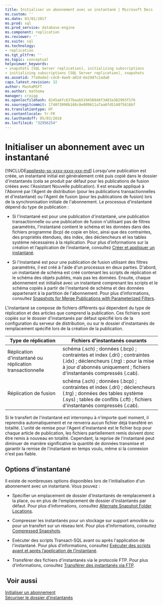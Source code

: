 ```yaml
---
title: Initialiser un abonnement avec un instantané | Microsoft Docs
ms.custom: ''
ms.date: 03/01/2017
ms.prod: sql
ms.prod_service: database-engine
ms.component: replication
ms.reviewer: ''
ms.suite: sql
ms.technology:
- replication
ms.tgt_pltfrm: ''
ms.topic: conceptual
helpviewer_keywords:
- snapshots [SQL Server replication], initializing subscriptions
- initializing subscriptions [SQL Server replication], snapshots
ms.assetid: 77a9ade2-cdc0-4ae9-a02d-6e29d7c2ada0
caps.latest.revision: 32
author: MashaMSFT
ms.author: mathoma
manager: craigg
ms.openlocfilehash: 8245a6fc637baab5194589d4f3483a382993f1f6
ms.sourcegitcommit: 1740f3090b168c0e809611a7aa6fd514075616bf
ms.translationtype: HT
ms.contentlocale: fr-FR
ms.lasthandoff: 05/03/2018
ms.locfileid: "32956254"
---
```

# <a name="initialize-a-subscription-with-a-snapshot"></a>Initialiser un abonnement avec un instantané
[!INCLUDE[appliesto-ss-xxxx-xxxx-xxx-md](../../includes/appliesto-ss-xxxx-xxxx-xxx-md.md)]
  Lorsqu'une publication est créée, un instantané initial est généralement créé puis copié dans le dossier d'instantanés (cela se produit par défaut pour les publications de fusion créées avec l'Assistant Nouvelle publication). Il est ensuite appliqué à l'Abonné par l'Agent de distribution (pour les publications transactionnelles et d'instantané) ou l'Agent de fusion (pour les publications de fusion) lors de la synchronisation initiale de l'abonnement. Le processus d'instantané dépend du type de publication :  
  
-   Si l'instantané est pour une publication d'instantané, une publication transactionnelle ou une publication de fusion n'utilisant pas de filtres paramétrés, l'instantané contient le schéma et les données dans des fichiers programme (bcp) de copie en bloc, ainsi que des contraintes, des propriétés étendues, des index, des déclencheurs et les tables système nécessaires à la réplication. Pour plus d’informations sur la création et l’application de l’instantané, consultez [Créer et appliquer un instantané](../../relational-databases/replication/create-and-apply-the-snapshot.md).  
  
-   Si l'instantané est pour une publication de fusion utilisant des filtres paramétrés, il est créé à l'aide d'un processus en deux parties. D'abord, un instantané de schéma est créé contenant les scripts de réplication et le schéma des objets publiés, mais pas les données. Ensuite, chaque abonnement est initialisé avec un instantané comprenant les scripts et le schéma copiés à partir de l'instantané de schéma et des données appartenant à la partition de l'abonnement. Pour plus d’informations, consultez [Snapshots for Merge Publications with Parameterized Filters](../../relational-databases/replication/snapshots-for-merge-publications-with-parameterized-filters.md).  
  
 L'instantané se compose de fichiers différents qui dépendent du type de réplication et des articles que comprend la publication. Ces fichiers sont copiés sur le dossier d'instantanés par défaut spécifié lors de la configuration du serveur de distribution, ou sur le dossier d'instantanés de remplacement spécifié lors de la création de la publication.  
  
|Type de réplication|Fichiers d'instantanés courants|  
|-------------------------|---------------------------|  
|Réplication d'instantané ou réplication transactionnelle|schéma (.sch) ; données (.bcp) ; contraintes et index (.dri) ; contraintes (.idx) ; déclencheurs (.trg) : pour la mise à jour d'abonnés uniquement ; fichiers d'instantanés compressés (.cab).|  
|Réplication de fusion|schéma (.sch) ; données (.bcp) ; contraintes et index (.dri) ; déclencheurs (.trg) ; données des tables système (.sys) ; tables de conflits (.cft) ; fichiers d'instantanés compressés (.cab).|  
  
 Si le transfert de l'instantané est interrompu à n'importe quel moment, il reprendra automatiquement et ne renverra aucun fichier déjà transféré en totalité. L'unité de remise pour l'Agent d'instantané est le fichier bcp pour chaque article de publication, les fichiers partiellement remis doivent donc être remis à nouveau en totalité. Cependant, la reprise de l'instantané peut diminuer de manière significative la quantité de données transmise et garantir la remise de l'instantané en temps voulu, même si la connexion n'est pas fiable.  
  
## <a name="snapshot-options"></a>Options d'instantané  
 Il existe de nombreuses options disponibles lors de l'initialisation d'un abonnement avec un instantané. Vous pouvez :  
  
-   Spécifier un emplacement de dossier d'instantanés de remplacement à la place, ou en plus de l'emplacement de dossier d'instantanés par défaut. Pour plus d’informations, consultez [Alternate Snapshot Folder Locations](../../relational-databases/replication/alternate-snapshot-folder-locations.md).  
  
-   Compresser les instantanés pour un stockage sur support amovible ou pour un transfert sur un réseau lent. Pour plus d’informations, consultez [Compressed Snapshots](../../relational-databases/replication/compressed-snapshots.md).  
  
-   Exécuter des scripts Transact-SQL avant ou après l'application de l'instantané. Pour plus d’informations, consultez [Exécuter des scripts avant et après l’application de l’instantané](../../relational-databases/replication/execute-scripts-before-and-after-the-snapshot-is-applied.md).  
  
-   Transférer des fichiers d'instantanés via le protocole FTP. Pour plus d’informations, consultez [Transférer des instantanés via FTP](../../relational-databases/replication/transfer-snapshots-through-ftp.md).  
  
## <a name="see-also"></a> Voir aussi  
 [Initialiser un abonnement](../../relational-databases/replication/initialize-a-subscription.md)   
 [Sécuriser le dossier d’instantanés](../../relational-databases/replication/security/secure-the-snapshot-folder.md)  
  
  
